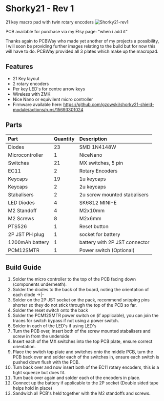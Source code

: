 # Shorky21 - Rev 1

21 key macro pad with twin rotary encoders
![Shorky21-rev1](https://github.com/gzowski/shorky21/images/lights.jpg)

PCB available for purchase via my Etsy page: "when i add it"

Thanks again to PCBWay who made yet another of my projects a possibility, I will soon be providing further images relating to the build but for now this will have to do.
PCBWay provided all 3 plates which make up the macropad.

## Features
* 21 Key layout
* 2 rotary encoders
* Per key LED's for centre arrow keys
* Wireless with ZMK
* Nice Nano or equivilent micro controller
* Firmware available here: https://github.com/gzowski/shorky21-shield-module/actions/runs/15693301024

## Parts

| Part | Quantity     | Description                |
| :-------- | :------- | :------------------------- |
| Diodes | 23 | SMD 1N4148W |
| Microcontroller | 1 | NiceNano |
| Switches | 21 | MX switches, 5 pin |
| EC11 | 2 | Rotary Encoders |
| Keycaps | 19 | 1u keycaps |
| Keycaps | 2 | 2u keycaps |
| Stabalisers | 2 | 2u screw mounted stabalisers |
| LED Diodes | 4 |  SK6812 MINI-E |
| M2 Standoff | 4 | M2x10mm |
| M2 Screws | 8 | M2x6mm |
| PTS526 | 1 | Reset button |
| 2P JST PH plug | 1 | socket for battery |
| 1200mAh battery | 1 | battery with 2P JST connector |
| PCM12SMTR | 1 | Power switch (Optional) |

## Build Guide

1. Solder the micro controller to the top of the PCB facing down (components underneath).
2. Solder the diodes to the back of the board, noting the orientation of each diode ->|-
3. Solder on the 2P JST socket on the pack, recommend snipping pins shorter so they do not stick through the top of the PCB so far.
4. Solder the reset switch onto the back
5. Solder the PCM12SMTR power switch on (if applicable), you can join the traces for switch bypass if not using a power switch.
6. Solder in each of the LED's if using LED's
7. Turn the PCB over, insert both of the screw mounted stabalisers and screw in from the underside
7. Insert each of the MX switches into the top PCB plate, ensure correct orientation.
8. Place the switch top plate and switches onto the middle PCB, turn the PCB back over and solder each of the switches in, ensure each switch is pushed down flush with the PCB.
9. Turn back over and now insert both of the EC11 rotary encoders, this is a tight squeeze but does fit.
10. Turn back over again and solder each of the encoders in place.
11. Connect up the battery if applicable to the 2P socket (Double sided tape helps hold in place)
12. Sandwich all PCB's held together with the M2 standoffs and screws.
